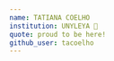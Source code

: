 ```yaml
---
name: TATIANA COELHO
institution: UNYLEYA 🚩 
quote: proud to be here!
github_user: tacoelho
---
```

